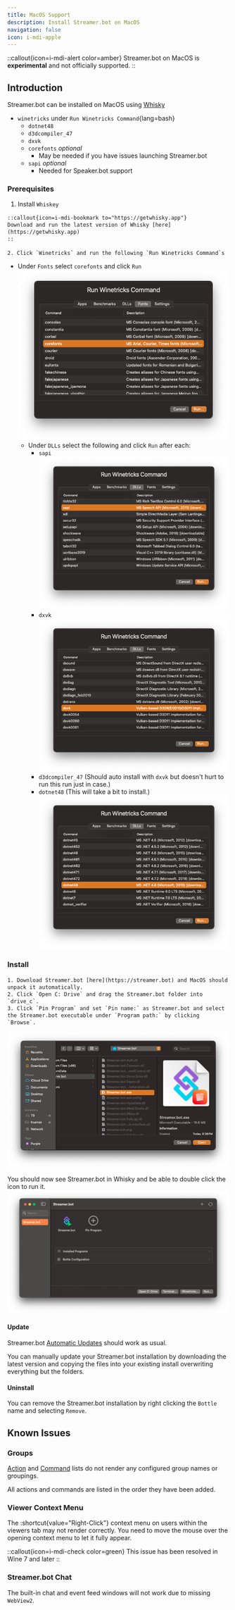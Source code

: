 ```yaml
---
title: MacOS Support
description: Install Streamer.bot on MacOS
navigation: false
icon: i-mdi-apple
---
```


::callout{icon=i-mdi-alert color=amber}
Streamer.bot on MacOS is **experimental** and not officially supported.
::

## Introduction
Streamer.bot can be installed on MacOS using [Whisky](https://getwhisky.app)

- `winetricks` under `Run Winetricks Command`{lang=bash}
  - `dotnet48`
  - `d3dcompiler_47`
  - `dxvk`
  - `corefonts` *optional*
    - May be needed if you have issues launching Streamer.bot
  - `sapi` *optional*
    - Needed for Speaker.bot support

### Prerequisites

  1. Install `Whiskey`

    ::callout{icon=i-mdi-bookmark to="https://getwhisky.app"}
    Download and run the latest version of Whisky [here](https://getwhisky.app)
    ::

    2. Click `Winetricks` and run the following `Run Winetricks Command`s
 - Under `Fonts` select `corefonts` and click `Run`
    ![corefonts](/streamerbot/1.get-started/assets/corefonts.png)
    - Under `DLLs` select the following and click `Run` after each:
      - `sapi`
![sapi](/streamerbot/1.get-started/assets/sapi.png)
      - `dxvk`
  ![dxvk](/streamerbot/1.get-started/assets/dxvk.png)
      - `d3dcompiler_47` (Should auto install with `dxvk` but doesn't hurt to run this run just in case.)
      - `dotnet48` (This will take a bit to install.)
    ![dotnet48](/streamerbot/1.get-started/assets/dotnet48.png)

### Install
    1. Download Streamer.bot [here](https://streamer.bot) and MacOS should unpack it automatically.
    2. Click `Open C: Drive` and drag the Streamer.bot folder into `drive_c`.
    3. Click `Pin Program` and set `Pin name:` as Streamer.bot and select the Streamer.bot executable under `Program path:` by clicking `Browse`.
  ![pin-program](/streamerbot/1.get-started/assets/pin-program.png)

You should now see Streamer.bot in Whisky and be able to double click the icon to run it.
  ![sb-in-whisky](/streamerbot/1.get-started/assets/sb-in-whisky.png)

#### Update
Streamer.bot [Automatic Updates](/get-started/installation#automatic-updates) should work as usual.

You can manually update your Streamer.bot installation by downloading the latest version and copying the files into your existing install overwriting everything but the folders.

#### Uninstall
You can remove the Streamer.bot installation by right clicking the `Bottle` name and selecting `Remove`.

## Known Issues

### Groups
[Action](/guide/actions) and [Command](/guide/commands) lists do not render any configured group names or groupings.

All actions and commands are listed in the order they have been added.

### Viewer Context Menu
The :shortcut{value="Right-Click"} context menu on users within the viewers tab may not render correctly. You need to move the mouse over the opening context menu to let it fully appear.

::callout{icon=i-mdi-check color=green}
This issue has been resolved in Wine 7 and later
::

### Streamer.bot Chat
The built-in chat and event feed windows will not work due to missing `WebView2`.